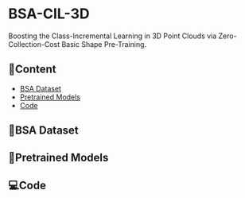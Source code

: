 # BSA-CIL-3D
Boosting the Class-Incremental Learning in 3D Point Clouds via Zero-Collection-Cost Basic Shape Pre-Training.

## 📖Content
- [BSA Dataset](#BSA-Dataset)
- [Pretrained Models](#Pretraining-Models)
- [Code](#Code)

## 🎨BSA Dataset

## 🌈Pretrained Models

## 💻Code
